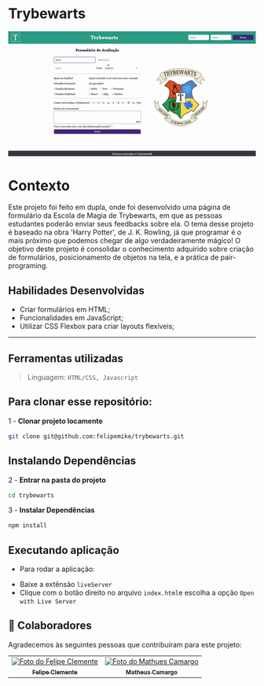 # Trybewarts

![](./formulario.gif)

# Contexto
Este projeto foi feito em dupla, onde foi desenvolvido uma página de formulário da Escola de Magia de Trybewarts, em que as pessoas estudantes poderão enviar seus feedbacks sobre ela. O tema desse projeto é baseado na obra 'Harry Potter', de J. K. Rowling, já que programar é o mais próximo que podemos chegar de algo verdadeiramente mágico!
O objetivo deste projeto é consolidar o conhecimento adquirido sobre criação de formulários, posicionamento de objetos na tela, e a prática de pair-programing.

## Habilidades Desenvolvidas

- Criar formulários em HTML;
- Funcionalidades em JavaScript;
- Utilizar CSS Flexbox para criar layouts flexíveis;

---

## Ferramentas utilizadas

> Linguagem: `HTML/CSS, Javascript`

## Para clonar esse repositório:
1 - **Clonar projeto locamente**
```bash
git clone git@github.com:felipemike/trybewarts.git
```

## Instalando Dependências

2 - **Entrar na  pasta do projeto**
```bash
cd trybewarts
```
3 - **Instalar Dependências**
```bash
npm install
```

## Executando aplicação

* Para rodar a aplicação:

 - Baixe a extênsão `liveServer`
 - Clique com o botão direito no arquivo `index.html`e escolha a opção `Open with Live Server`

## 🤝 Colaboradores

Agradecemos às seguintes pessoas que contribuíram para este projeto:

<table>
  <tr>
    <td align="center">
      <a href="#">
        <img src="https://avatars.githubusercontent.com/u/112130441?v=4" width="100px;" alt="Foto do Felipe Clemente"/><br>
        <sub>
          <b>Felipe Clemente</b>
        </sub>
      </a>
    </td>
    <td align="center">
      <a href="#">
        <img src="https://avatars.githubusercontent.com/u/53081067?v=4" width="100px;" alt="Foto do Mathues Camargo"/><br>
        <sub>
          <b>Matheus Camargo</b>
        </sub>
      </a>
    </td>
  </tr>
</table>
